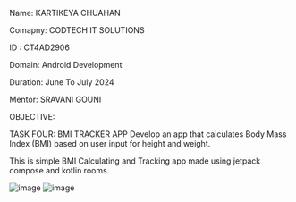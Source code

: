 Name: KARTIKEYA CHUAHAN

Comapny: CODTECH IT SOLUTIONS

ID : CT4AD2906

Domain: Android Development

Duration: June To July 2024

Mentor: SRAVANI GOUNI

OBJECTIVE:

 TASK FOUR:
 BMI TRACKER APP
 Develop an app that calculates Body Mass Index (BMI) based on user
 input for height and weight.


This is simple BMI Calculating and Tracking app made using jetpack compose and kotlin rooms.

![image](https://github.com/user-attachments/assets/710197a3-912f-472d-81d7-708ab69e4bc7)
![image](https://github.com/user-attachments/assets/f47acaad-f679-4305-a3b8-fc5c948ec7ca)
